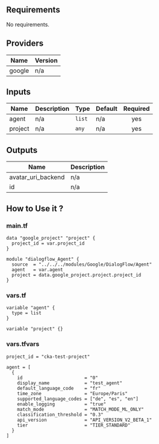 ## Requirements

No requirements.

## Providers

| Name | Version |
|------|---------|
| google | n/a |

## Inputs

| Name | Description | Type | Default | Required |
|------|-------------|------|---------|:--------:|
| agent | n/a | `list` | n/a | yes |
| project | n/a | `any` | n/a | yes |

## Outputs

| Name | Description |
|------|-------------|
| avatar\_uri\_backend | n/a |
| id | n/a |

## How to Use it ?
### main.tf
```hcl
data "google_project" "project" {
  project_id = var.project_id
}

module "dialogflow_Agent" {
  source  = "../../../modules/Google/DialogFlow/Agent"
  agent   = var.agent
  project = data.google_project.project.project_id
}
```

### vars.tf
```hcl
variable "agent" {
  type = list
}

variable "project" {}
```

### vars.tfvars
```
project_id = "cka-test-project"

agent = [
  {
    id                       = "0"
    display_name             = "test_agent"
    default_language_code    = "fr"
    time_zone                = "Europe/Paris"
    supported_language_codes = ["de", "es", "en"]
    enable_logging           = "true"
    match_mode               = "MATCH_MODE_ML_ONLY"
    classification_threshold = "0.3"
    api_version              = "API_VERSION_V2_BETA_1"
    tier                     = "TIER_STANDARD"
  }
]
```

